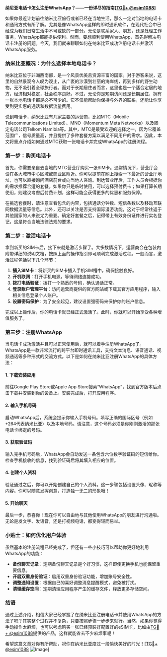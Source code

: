 **纳尼亚电话卡怎么注册WhatsApp？——一份详尽的指南[[TG💪+ @esim1088](https://t.me/s/esim1088)]**

如果你最近计划前往纳米比亚旅行或者已经在当地生活，那么一定对当地的电话卡和通讯方式有所了解。尤其是像WhatsApp这样的即时通讯软件，在现代社会中已经成为我们日常生活中不可或缺的一部分。无论是联系家人、朋友，还是处理工作事务，WhatsApp都能提供便利。然而，要想顺利使用WhatsApp，首先得解决电话卡注册的问题。今天，我们就来聊聊如何在纳米比亚成功注册电话卡并激活WhatsApp服务。

### 纳米比亚概况：为什么选择本地电话卡？

纳米比亚位于非洲西南部，是一个风景优美且资源丰富的国家。对于游客来说，这里的自然景观令人叹为观止，从广袤的沙漠到壮丽的海岸线，再到多样的野生动物，无不吸引着全球旅行者。而对于长期居住者而言，这里也是一个适合定居的地方，经济相对稳定，社会秩序良好。不过，无论你是短期访问还是长期居住，拥有一张本地电话卡都是必不可少的。它不仅能帮助你保持与外界的联系，还能让你享受到更实惠的通话和数据流量费用。

说到电话卡，纳米比亚有几家主要的运营商，比如MTC（Mobile Telecommunications Limited）、MNO（Momentum Meta Networks）以及固定电话公司Telkom Namibia等。其中，MTC是最受欢迎的选择之一，因为它覆盖范围广，信号质量高，并且提供了多种套餐方案以满足不同用户的需求。因此，本文将重点介绍如何通过MTC获取一张电话卡并完成WhatsApp的注册流程。

### 第一步：购买电话卡

首先，你需要亲自去当地的MTC营业厅购买一张SIM卡。通常情况下，营业厅会设在各大城市中心区域或商业区附近。你可以提前在网上搜索一下最近的营业厅地址，也可以直接询问酒店前台或向当地人咨询。到达营业厅后，工作人员会根据你的需求推荐合适的套餐。如果你只是临时使用，可以选择预付费卡；如果打算长期使用，则建议考虑后付费计划，这样可能会获得更多的优惠和服务保障。

在挑选套餐时，请注意查看包含的内容，包括通话分钟数、短信条数以及移动互联网数据流量等信息。此外，还可以关注是否支持国际漫游功能，这对于经常往返于其他国家的人来说尤为重要。确定好套餐之后，记得带上有效身份证件进行实名登记，这是符合当地法律法规的要求。

### 第二步：激活电话卡

拿到新买的SIM卡后，接下来就是激活步骤了。大多数情况下，运营商会在包装内附带详细的说明文档，按照上面的操作指引即可顺利完成激活过程。一般而言，激活过程包括以下几个环节：

1. **插入SIM卡**：将新买的SIM卡插入手机SIM槽中，确保接触良好。
2. **开机联网**：打开手机电源，等待网络连接成功。
3. **拨打电话验证**：拨打一个熟悉的号码，确认通话正常。
4. **登录账户管理平台**：访问运营商提供的官方网站或下载其官方应用程序，输入相关信息登录个人账户。
5. **设置密码保护**：为了安全起见，建议设置强密码来保护你的账户信息。

完成以上操作后，你的电话卡就已经正式激活了。此时，你就可以开始享受各种增值服务了。

### 第三步：注册WhatsApp

当电话卡成功激活并且可以正常使用后，就可以着手注册WhatsApp了。WhatsApp是一款非常流行的跨平台即时通讯工具，支持文本消息、语音通话、视频通话等多种形式的交流方式。以下是如何在纳米比亚注册WhatsApp的具体方法：

#### 1. 下载安装应用
前往Google Play Store或Apple App Store搜索“WhatsApp”，找到官方版本后点击下载并安装到你的设备上。安装完成后，打开应用程序。

#### 2. 输入手机号码
启动WhatsApp后，系统会提示你输入手机号码。填写正确的国际区号（例如+264代表纳米比亚）以及本地号码。请注意，这个号码必须是你刚刚激活的那张电话卡绑定的号码。

#### 3. 获取验证码
输入完手机号码后，WhatsApp会自动发送一条包含六位数字验证码的短信给你。检查手机接收的信息，找到验证码后将其填入相应的位置。

#### 4. 创建个人资料
验证通过之后，你可以开始创建自己的个人资料。这一步骤包括设置头像、昵称等内容。你可以随意发挥创意，打造独一无二的形象哦！

#### 5. 开始聊天
最后一步，恭喜你！现在你可以自由地与其他使用WhatsApp的朋友进行沟通啦。无论是发文字、发语音，还是打视频电话，都变得轻而易举。

### 小贴士：如何优化用户体验

虽然基本的注册流程已经完成了，但还有一些小技巧可以帮助你更好地利用WhatsApp的功能：

- **备份聊天记录**：定期备份聊天记录是个好习惯，这样即使更换手机也能保留重要信息。
- **开启双重身份验证**：启用双重身份验证功能，增加账号安全性。
- **调整通知设置**：根据自己的喜好调整消息提醒模式，避免被打扰。
- **清理缓存空间**：定期清理应用程序产生的缓存文件，释放更多存储空间。

### 结语

通过上述介绍，相信大家已经掌握了在纳米比亚注册电话卡并使用WhatsApp的方法了吧？其实整个过程并不复杂，只要按照步骤一步步来就行。当然，如果你觉得手动操作太麻烦，也可以考虑购买一张已经预装好配置好的eSIM卡，比如由[TG💪+ @esim1088](https://t.me/s/esim1088)提供的产品，这样就能省去不少麻烦事呢！

希望这篇文章对你有所帮助，祝你在纳米比亚度过一段愉快美好的时光！[[TG💪+ @esim1088](https://t.me/s/esim1088) ![Image](https://i.postimg.cc/4NQfJmqS/Snipaste-2025-05-13-00-14-12.png)]